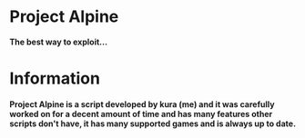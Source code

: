 # Project Alpine
**The best way to exploit...**

# Information
#### Project Alpine is a script developed by kura (me) and it was carefully worked on for a decent amount of time and has many features other scripts don't have, it has many supported games and is always up to date.

